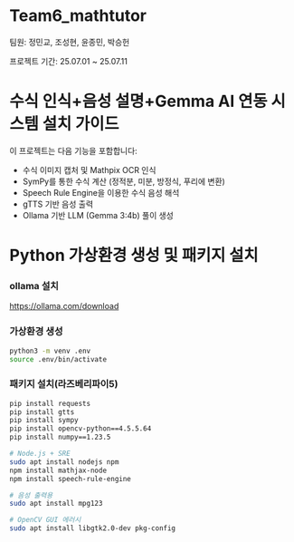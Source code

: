 # Team6_mathtutor

팀원: 정민교, 조성현, 윤종민, 박승헌

프로젝트 기간: 25.07.01 ~ 25.07.11 

# 수식 인식+음성 설명+Gemma AI 연동 시스템 설치 가이드

이 프로젝트는 다음 기능을 포함합니다:
- 수식 이미지 캡처 및 Mathpix OCR 인식
- SymPy를 통한 수식 계산 (정적분, 미분, 방정식, 푸리에 변환)
- Speech Rule Engine을 이용한 수식 음성 해석
- gTTS 기반 음성 출력
- Ollama 기반 LLM (Gemma 3:4b) 풀이 생성

# Python 가상환경 생성 및 패키지 설치
### ollama 설치
https://ollama.com/download

### 가상환경 생성
```bash
python3 -m venv .env
source .env/bin/activate
```

### 패키지 설치(라즈베리파이5)
```bash
pip install requests
pip install gtts
pip install sympy
pip install opencv-python==4.5.5.64
pip install numpy==1.23.5

# Node.js + SRE
sudo apt install nodejs npm
npm install mathjax-node
npm install speech-rule-engine

# 음성 출력용
sudo apt install mpg123

# OpenCV GUI 에러시
sudo apt install libgtk2.0-dev pkg-config
```

